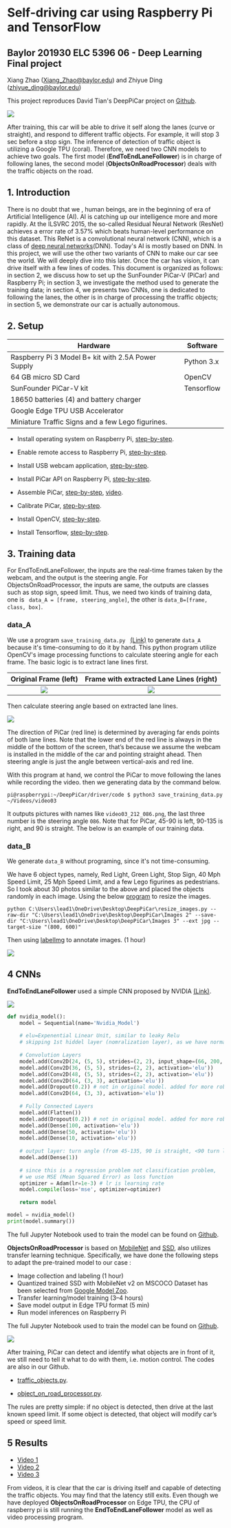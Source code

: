 # Self-driving car using Raspberry Pi and TensorFlow
## Baylor 201930 ELC 5396 06 - Deep Learning Final project 
Xiang Zhao (Xiang_Zhao@baylor.edu) and Zhiyue Ding (zhiyue_ding@baylor.edu)

This project reproduces David Tian's DeepPiCar project on [Github](https://github.com/dctian/DeepPiCar).

![](./doc/images/Cover.jpg)

After training, this car will be able to drive it self along the lanes (curve or straight), and respond to different traffic objects. For example, it will stop 3 sec before a stop sign. The inference of detection of traffic object is utilizing a Google TPU (coral). Therefore, we need two CNN models to achieve two goals. The first model (**EndToEndLaneFollower**) is in charge of following lanes, the second model (**ObjectsOnRoadProcessor**) deals with the traffic objects on the road. 

## 1. Introduction
There is no doubt that we , human  beings, are in the beginning of era of Artificial Intelligence (AI). AI is catching up our intelligence more and more rapidly.  At the ILSVRC 2015, the so-called Residual Neural Network (ResNet) achieves a error rate of 3.57% which beats human-level performance on this dataset. This ReNet is a convolutional neural network (CNN), which is a class of [deep neural networks](https://en.wikipedia.org/wiki/Deep_neural_network)(DNN). Today's AI is mostly based on DNN. In this project, we will use the other two variants of CNN to make our car see the world. We will deeply dive into this later. Once the car has vision, it can drive itself with a few lines of codes. This document is organized as follows: in section 2, we discuss how to set up the SunFounder PiCar-V (PiCar) and Raspberry Pi; in section 3, we investigate the method used to generate the training data; in section 4, we presents two CNNs, one is dedicated to following the lanes, the other is in charge of processing the traffic objects; in section 5, we demonstrate our car is actually autonomous.

## 2. Setup
| Hardware                                           | Software   |
| -------------------------------------------------- | ---------- |
| Raspberry Pi 3 Model B+ kit with 2.5A Power Supply | Python 3.x |
| 64 GB micro SD Card                                | OpenCV     |
| SunFounder PiCar-V kit                             | Tensorflow |
| 18650 batteries (4) and  battery charger           |            |
| Google Edge TPU USB Accelerator                    |            |
| Miniature Traffic Signs  and a few Lego figurines. |            |

* Install operating system on Raspberry Pi, [step-by-step](https://projects.raspberrypi.org/en/projects/raspberry-pi-setting-up). 

* Enable remote access to Raspberry Pi, [step-by-step](./doc/remote_access_to_raspberry_pi.pdf).

* Install USB webcam application, [step-by-step](./doc/Cheese.pdf).

* Install PiCar API on Raspberry Pi, [step-by-step](./doc/sunfounder_picar_V_API.pdf).

* Assemble PiCar, [step-by-step](https://www.sunfounder.com/learn/download/X1BWQ19SYXNwYmVycnlfUGlfU21hcnRfVmlkZW9fQ2FyX1YyLjAucGRm/dispi), [video](https://www.youtube.com/watch?v=Tg_g4YoAZdc&list=PLwWF-ICTWmB6TJ9_kBLL4r_P4yszQycoU).

* Calibrate PiCar, [step-by-step](./doc/Calibration.pdf).

* Install OpenCV, [step-by-step](./doc/open_cv.pdf).

* Install Tensorflow, [step-by-step](./doc/Tensorflow.pdf).

## 3. Training data

For EndToEndLaneFollower, the inputs are the real-time frames taken by the webcam, and the output is the steering angle. For ObjectsOnRoadProcessor, the inputs are same, the outputs are classes such as stop sign, speed limit. Thus, we need two kinds of training data, one is ` data_A = [frame, steering_angle]`, the other is `data_B=[frame, class, box]`.

### data_A

We  use a program `save_training_data.py ` [(Link)](https://github.com/lead14r/DeepPiCar/blob/master/driver/code/save_training_data.py) to generate `data_A`  because it's time-consuming to do it by hand.  This python program utilize OpenCV's image processing functions to calculate steering angle for each frame. The basic logic is to extract lane lines first.

|                Original Frame (left)                 |       Frame with extracted Lane Lines (right)        |
| :--------------------------------------------------: | :--------------------------------------------------: |
| ![](./doc/images/1.png) | ![](./doc/images/2.png) |

Then calculate steering angle based on extracted lane lines. 

![](./doc/images/3.png)



The direction of PiCar (red line) is determined by averaging far ends points of both lane lines. Note that the lower end of the red line is always in the middle of the bottom of the screen, that’s because we assume the webcam is installed in the middle of the car and pointing straight ahead. Then steering angle is just the angle between vertical-axis and red line.

With this program at hand, we control the PiCar to move following the lanes while recording the video. then we generating data by the command below.

```
pi@raspberrypi:~/DeepPiCar/driver/code $ python3 save_training_data.py ~/Videos/video03
```

It outputs pictures with names like `video03_212_086.png`, the last three number is the steering angle `086`. Note that for PiCar, 45-90 is left, 90-135 is right, and 90 is straight. The below is an example of our training data.

### data_B

We generate `data_B` without programing, since it's not time-consuming.

We have 6 object types, namely, Red Light, Green Light, Stop Sign, 40 Mph Speed Limit, 25 Mph Speed Limit, and a few Lego figurines as pedestrians. So I took about 30 photos similar to the above and placed the objects randomly in each image. Using the below [program](https://github.com/lead14r/DeepPiCar/blob/master/models/object_detection/code/resize_images.py) to resize the images.

```
python C:\Users\lead1\OneDrive\Desktop\DeepPiCar\resize_images.py --raw-dir "C:\Users\lead1\OneDrive\Desktop\DeepPiCar\Images 2" --save-dir "C:\Users\lead1\OneDrive\Desktop\DeepPiCar\Images 3" --ext jpg --target-size "(800, 600)"
```

Then using [labelImg](https://tzutalin.github.io/labelImg/) to annotate images. (1 hour)

![](./doc/images/4.png)

## 4 CNNs

**EndToEndLaneFollower** used a simple CNN proposed by NVIDIA [(Link)](./doc/nvidia_1604.07316.pdf).

![](./doc/images/5.jpeg)

```python
def nvidia_model():
    model = Sequential(name='Nvidia_Model')
    
    # elu=Expenential Linear Unit, similar to leaky Relu
    # skipping 1st hiddel layer (nomralization layer), as we have normalized the data
    
    # Convolution Layers
    model.add(Conv2D(24, (5, 5), strides=(2, 2), input_shape=(66, 200, 3), activation='elu')) 
    model.add(Conv2D(36, (5, 5), strides=(2, 2), activation='elu')) 
    model.add(Conv2D(48, (5, 5), strides=(2, 2), activation='elu')) 
    model.add(Conv2D(64, (3, 3), activation='elu')) 
    model.add(Dropout(0.2)) # not in original model. added for more robustness
    model.add(Conv2D(64, (3, 3), activation='elu')) 
    
    # Fully Connected Layers
    model.add(Flatten())
    model.add(Dropout(0.2)) # not in original model. added for more robustness
    model.add(Dense(100, activation='elu'))
    model.add(Dense(50, activation='elu'))
    model.add(Dense(10, activation='elu'))
    
    # output layer: turn angle (from 45-135, 90 is straight, <90 turn left, >90 turn right)
    model.add(Dense(1)) 
    
    # since this is a regression problem not classification problem,
    # we use MSE (Mean Squared Error) as loss function
    optimizer = Adam(lr=1e-3) # lr is learning rate
    model.compile(loss='mse', optimizer=optimizer)
    
    return model

model = nvidia_model()
print(model.summary())
```

The full Jupyter Notebook used to train the model can be found on [Github](https://github.com/lead14r/DeepPiCar/blob/master/models/lane_navigation/code/end_to_end_lane_navigation.ipynb).

**ObjectsOnRoadProcessor** is based on [MobileNet](./doc/mobile_net_1704.04861.pdf) and [SSD](./doc/ssd_1512.02325.pdf), also utilizes transfer learning technique. Specifically, we have done the following steps to adapt the pre-trained model to our case :

* Image collection and labeling (1 hour)
* Quantized trained SSD with MobileNet v2 on MSCOCO Dataset has been selected from [Google Model Zoo](https://github.com/tensorflow/models/blob/master/research/object_detection/g3doc/detection_model_zoo.md).
* Transfer learning/model training (3–4 hours)
* Save model output in Edge TPU format (5 min)
* Run model inferences on Raspberry Pi

The full Jupyter Notebook used to train the model can be found on [Github](https://github.com/lead14r/DeepPiCar/blob/master/models/object_detection/code/tensorflow_traffic_sign_detection.ipynb).

![](./doc/images/6.png)

After training, PiCar can detect and identify what objects are in front of it, we still need to tell it what to do with them, i.e. motion control.  The codes are also in our Github. 

* [traffic_objects.py](https://github.com/lead14r/DeepPiCar/blob/master/driver/code/traffic_objects.py).

* [object_on_road_processor.py](https://github.com/lead14r/DeepPiCar/blob/master/driver/code/objects_on_road_processor.py).

The rules are pretty simple: if no object is detected, then drive at the last known speed limit. If some object is detected, that object will modify car’s speed or speed limit.

## 5 Results

* [Video 1](https://www.youtube.com/watch?v=uJVD-99SaUQ)
* [Video 2](https://www.youtube.com/watch?v=191kxmClAb0&t=35s)
* [Video 3](https://www.youtube.com/watch?v=joa1y8AXkQQ)

From videos, it is clear that the car is driving itself and capable of detecting the traffic objects. You may find that the latency still exits. Even though we have deployed **ObjectsOnRoadProcessor** on Edge TPU, the CPU of raspberry pi is still running the **EndToEndLaneFollower** model as well as video processing program. 

